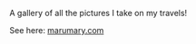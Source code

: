 A gallery of all the pictures I take on my travels!

See here: <a href="marumary.com">marumary.com</a>
